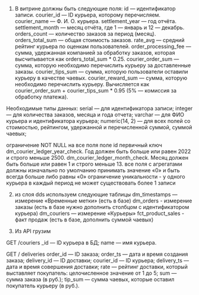 1. В витрине должны быть следующие поля:
id — идентификатор записи.
courier_id — ID курьера, которому перечисляем.
courier_name — Ф. И. О. курьера.
settlement_year — год отчёта.
settlement_month — месяц отчёта, где 1 — январь и 12 — декабрь.
orders_count — количество заказов за период (месяц).
orders_total_sum — общая стоимость заказов.
rate_avg — средний рейтинг курьера по оценкам пользователей.
order_processing_fee — сумма, удержанная компанией за обработку заказов, которая высчитывается как orders_total_sum * 0.25.
courier_order_sum — сумма, которую необходимо перечислить курьеру за доставленные заказы.
courier_tips_sum — сумма, которую пользователи оставили курьеру в качестве чаевых.
courier_reward_sum — сумма, которую необходимо перечислить курьеру. Вычисляется как courier_order_sum + courier_tips_sum * 0.95 (5% — комиссия за обработку платежа).

Необходимые типы данных:
serial — для идентификатора записи;
integer — для количества заказов, месяца и года отчета;
varchar — для ФИО курьера и идентификатора курьера;
numeric(14, 2) — для всех полей со стоимостью, рейтингом, удержанной и перечисленной суммой, суммой чаевых;

ограничение NOT NULL на все поля
поле id первичный ключ
dm_courier_ledger_year_check. Год должен быть больше или равен 2022 и строго меньше 2500. 
dm_courier_ledger_month_check. Месяц должен быть больше или равен 1 и строго меньше 13. 
все поля с агрегатами должны изначально по умолчанию принимать значение «0» и быть всегда больше либо равны «0»
ограничение уникальности - у одного курьера в каждый период не может существовать более 1 записи

2. из слоя dds используем следующие таблицы
dm_timestamps — измерение «Временные метки» (есть в базе)
dm_orders - измерение заказы (есть в базе нужно дополнить столбцом с идентификатором курьера)
dm_couriers — измерение «Курьеры»
fct_product_sales - факт продаж (есть в базе, дополнить суммой чаевых)

3. Из API грузим

GET /couriers
_id — ID курьера в БД;
name — имя курьера.

GET / deliveries
order_id — ID заказа;
order_ts — дата и время создания заказа;
delivery_id — ID доставки;
courier_id — ID курьера;
delivery_ts — дата и время совершения доставки;
rate — рейтинг доставки, который выставляет покупатель: целочисленное значение от 1 до 5;
sum — сумма заказа (в руб.);
tip_sum — сумма чаевых, которые оставил покупатель курьеру (в руб.).


